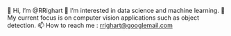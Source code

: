 👋 Hi, I’m @RRighart
👀 I’m interested in data science and machine learning.
🌱 My current focus is on computer vision applications such as object detection.
📫 How to reach me : rrighart@googlemail.com

<!---
RRighart/RRighart is a ✨ special ✨ repository because its `README.md` (this file) appears on your GitHub profile.
You can click the Preview link to take a look at your changes.
--->
